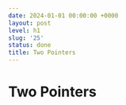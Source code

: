 ```yaml
---
date: 2024-01-01 00:00:00 +0000
layout: post
level: h1
slug: '25'
status: done
title: Two Pointers
---
```


# Two Pointers